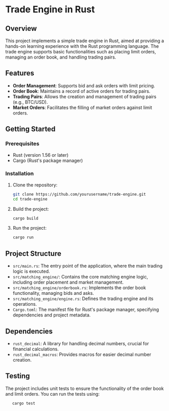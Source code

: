 # Trade Engine in Rust

## Overview

This project implements a simple trade engine in Rust, aimed at providing a hands-on learning experience with the Rust programming language. The trade engine supports basic functionalities such as placing limit orders, managing an order book, and handling trading pairs.

## Features

- **Order Management**: Supports bid and ask orders with limit pricing.
- **Order Book**: Maintains a record of active orders for trading pairs.
- **Trading Pairs**: Allows the creation and management of trading pairs (e.g., BTC/USD).
- **Market Orders**: Facilitates the filling of market orders against limit orders.

## Getting Started

### Prerequisites

- Rust (version 1.56 or later)
- Cargo (Rust's package manager)

### Installation

1. Clone the repository:

   ```bash
   git clone https://github.com/yourusername/trade-engine.git
   cd trade-engine
   ```

2. Build the project:

   ```bash
   cargo build
   ```

3. Run the project:
   ```bash
   cargo run
   ```

## Project Structure

- `src/main.rs`: The entry point of the application, where the main trading logic is executed.
- `src/matching_engine/`: Contains the core matching engine logic, including order placement and market management.
- `src/matching_engine/orderbook.rs`: Implements the order book functionality, managing bids and asks.
- `src/matching_engine/engine.rs`: Defines the trading engine and its operations.
- `Cargo.toml`: The manifest file for Rust's package manager, specifying dependencies and project metadata.

## Dependencies

- `rust_decimal`: A library for handling decimal numbers, crucial for financial calculations.
- `rust_decimal_macros`: Provides macros for easier decimal number creation.

## Testing

The project includes unit tests to ensure the functionality of the order book and limit orders. You can run the tests using:

```bash
   cargo test
```
